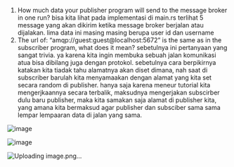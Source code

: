 1. How much data your publisher program will send to the message broker in one
   run? bisa kita lihat pada implementasi di main.rs terlihat 5 message yang akan dikirim ketika message broker berjalan atau dijalakan. lima data ini masing masing berupa user id dan username
2. The url of: “amqp://guest:guest@localhost:5672” is the same as in the subscriber
   program, what does it mean? sebetulnya ini pertanyaan yang sangat trivia. ya karena kita ingin membuka sebuah jalan komunikasi atua bisa dibilang juga dengan protokol. sebetulnya cara berpikirnya katakan kita tiadak tahu alamatnya akan diset dimana, nah saat di subscriber barulah kita menyamaakan dengan alamat yang kita set secara random di publisher. hanya saja karena meneur tutorial kita mengerjkaannya secara terbalik, maksudnya mengerjakan subscirber dulu baru publisher, maka kita samakan saja alamat di publisher kita, yang amana kita bermaksud agar publisher dan subsciber sama sama lempar lempaaran data di jalan yang sama.

![image](https://github.com/user-attachments/assets/c077376c-b8b3-47b8-935a-56588960be88)

![image](https://github.com/user-attachments/assets/adbfa7e7-191f-4431-b6dc-0d37626f7029)

![Uploading image.png…]()
